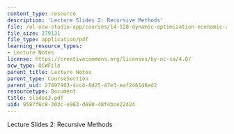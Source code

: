 ```yaml
---
content_type: resource
description: 'Lecture Slides 2: Recursive Methods'
file: /ol-ocw-studio-app/courses/14-128-dynamic-optimization-economic-applications-recursive-methods-spring-2003/9587f6c8303ce983d68048f4bce22424_slides3.pdf
file_size: 279131
file_type: application/pdf
learning_resource_types:
- Lecture Notes
license: https://creativecommons.org/licenses/by-nc-sa/4.0/
ocw_type: OCWFile
parent_title: Lecture Notes
parent_type: CourseSection
parent_uid: 27497903-4cc4-8d25-47e3-eaf246146ed2
resourcetype: Document
title: slides3.pdf
uid: 9587f6c8-303c-e983-d680-48f4bce22424
---
```

Lecture Slides 2: Recursive Methods